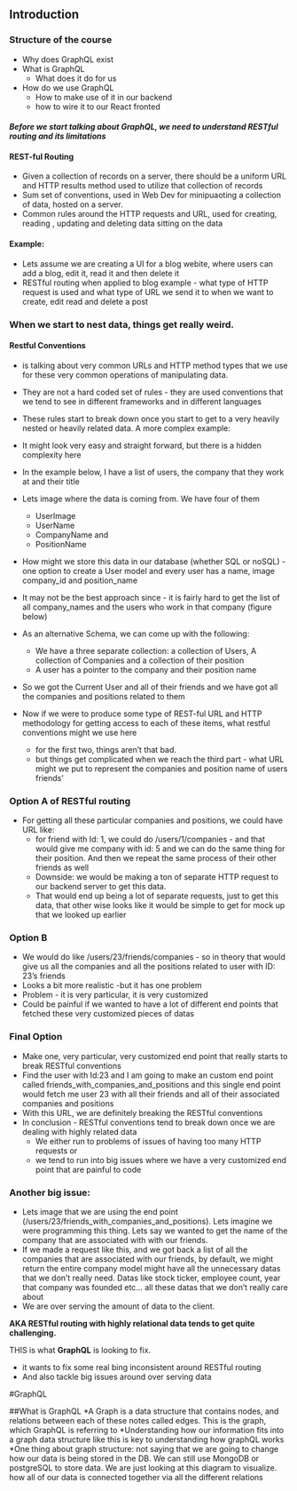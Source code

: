 ## Introduction
### Structure of the course
* Why does GraphQL exist
* What is GraphQL
  * What does it do for us
* How do we use GraphQL
  * How to make use of it in our backend
  * how to wire it to our React fronted
  
#### *Before we start talking about GraphQL, we need to understand RESTful routing and its limitations*

#### REST-ful Routing
* Given a collection of records on a server, there should be a uniform URL and HTTP results method used to utilize that collection of records
* Sum set of conventions, used in Web Dev for minipuaoting a collection of data, hosted on a server.
* Common rules around the HTTP requests and URL, used for creating, reading , updating and deleting data sitting on the data

#### Example:
* Lets assume we are creating a UI for a blog webite, where users can add a blog, edit it, read it and then delete it
* RESTful routing when applied to blog example - what type of HTTP request is used and what type of URL we send it to when we want to create, edit read and delete a post

### When we start to nest data, things get really weird.

#### Restful Conventions
* is talking about very common URLs and HTTP method types that we use for these very common operations of manipulating data.
* They are not a  hard coded set of rules - they are used conventions that we tend to see in different frameworks and in different languages
* These rules start to break down once you start to get to a very heavily nested or heavily related data.
A more complex example:
* It might look very easy and straight forward, but there is a hidden complexity here
* In the example below, I have a list of users, the company that they work at and their title
* Lets image where the data is coming from. We have four of them
    * UserImage
    * UserName
    * CompanyName and
    * PositionName
    
* How might we store this data in our database (whether SQL or noSQL) - one option to create a User model and every user has a name, image company_id and position_name 
* It may not be the best approach since - it is fairly hard to get the list of all company_names and the users who work in that company (figure below)

* As an alternative Schema, we can come up with the following:
    * We have a three separate collection: a collection of Users, A collection of Companies and a collection of their position
    * A user has a pointer to the company and their position name 

* So we got the Current User and all of their friends  and we have got all the companies and positions related to them
* Now if we were to produce some type of  REST-ful URL and HTTP methodology for getting access to each of these items, what restful conventions might we use here
    * for the first two, things aren’t that bad.
    * but things get complicated when we reach the third part - what URL might we put to represent the  companies and position name of users friends’
    
### Option A of RESTful routing 
* For getting all these particular companies and positions, we could have URL like:
    * for friend with Id: 1, we could do /users/1/companies - and that would give me company with id: 5 and we can do the same thing for their position. And then we repeat the same process of their other friends as well
    * Downside: we would be making a ton of separate HTTP request to our backend server to get this data.
    * That would end up being a lot of separate requests, just to get this data, that other wise looks like it would be simple to get for mock up that we looked up earlier

### Option B
* We would do like /users/23/friends/companies - so in theory that would give us all the companies and all the positions related to user with ID: 23’s friends 
* Looks a bit more realistic -but it has one problem
* Problem - it is very particular, it is very customized
* Could be painful if we wanted to have a lot of different end points that fetched these very customized pieces of datas 

### Final Option 
* Make one, very particular, very customized end point that really starts to break RESTful conventions 
* Find the user with Id:23 and I am going to make an custom end point called friends_with_companies_and_positions and this single end point would fetch me user 23 with all their friends and all of their associated companies and positions 
* With this URL, we are definitely breaking the RESTful conventions
* In conclusion - RESTful conventions tend to break down once we are dealing with highly related data
    * We either run to problems of issues of having too many HTTP requests or
    * we tend to run into big issues where we have a very customized end point that are  painful to code
    
### Another big issue: 
* Lets image that we are using the end point (/users/23/friends_with_companies_and_positions). Lets imagine we were programming this thing. Lets say we wanted to get the name of the company that are associated with with our friends.
* If we made a request like this, and we got back a list of all the companies that are associated with our friends, by default, we might return the entire company model might have all the unnecessary datas that we don’t really need. Datas like stock ticker, employee count, year that company was founded etc… all these datas that we don’t really care about 
* We are over serving the amount of data to the client.

**AKA RESTful routing with highly relational data tends  to get quite challenging.**

THIS is what **GraphQL** is looking to fix.
* it wants to fix some real bing inconsistent around RESTful routing 
* And also tackle big issues around over serving data

#GraphQL

##What is GraphQL
*A Graph is a data structure that contains nodes, and relations between each of these notes called edges. This is the graph, which GraphQL is referring to
*Understanding how our information fits into a graph data structure like this is key to understanding how graphQL works
*One thing about graph structure: not saying that we are going to change how our data is being stored in the DB. We can still use MongoDB or postgreSQL to store data. We are just looking at this diagram to visualize. how all of our data is connected together via all the different relations 
